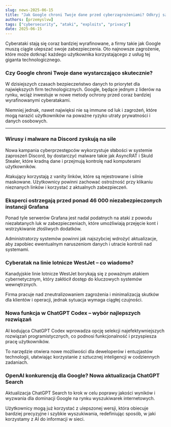 ```yaml
---
slug: news-2025-06-15
title: "Jak Google chroni Twoje dane przed cyberzagrożeniami? Odkryj szokujące tajemnice!"
authors: [przemyslvw]
tags: ["cybersecurity", "ataki", "exploits", "privacy"]
date: 2025-06-15
---
```


Cyberataki stają się coraz bardziej wyrafinowane, a firmy takie jak Google muszą ciągle ulepszać swoje zabezpieczenia. Oto najnowsze zagrożenie, które może dotknąć każdego użytkownika korzystającego z usług tej giganta technologicznego.
<!-- truncate -->
### Czy Google chroni Twoje dane wystarczająco skutecznie?

W dzisiejszych czasach bezpieczeństwo danych to priorytet dla największych firm technologicznych. Google, będące jednym z liderów na rynku, wciąż inwestuje w nowe metody ochrony przed coraz bardziej wyrafinowanymi cyberatakami.

Niemniej jednak, nawet najwięksi nie są immune od luk i zagrożeń, które mogą narazić użytkowników na poważne ryzyko utraty prywatności i danych osobowych.


---

### Wirusy i malware na Discord zyskują na sile

Nowa kampania cyberprzestępców wykorzystuje słabości w systemie zaproszeń Discord, by dostarczyć malware takie jak AsyncRAT i Skuld Stealer, które kradną dane i przejmują kontrolę nad komputerami użytkowników.

Atakujący korzystają z vanity linków, które są rejestrowane i silnie maskowane. Użytkownicy powinni zachować ostrożność przy klikaniu nieznanych linków i korzystać z aktualnych zabezpieczeń.


### Eksperci ostrzegają przed ponad 46 000 niezabezpieczonych instancji Grafana

Ponad tyle serwerów Grafana jest nadal podatnych na ataki z powodu niezałatanych luk w zabezpieczeniach, które umożliwiają przejęcie kont i wstrzykiwanie złośliwych dodatków.

Administratorzy systemów powinni jak najszybciej wdrożyć aktualizacje, aby zapobiec ewentualnym naruszeniom danych i utracie kontroli nad systemami.


### Cyberatak na linie lotnicze WestJet – co wiadomo?

Kanadyjskie linie lotnicze WestJet borykają się z poważnym atakiem cybernetycznym, który zakłócił dostęp do kluczowych systemów wewnętrznych.

Firma pracuje nad zneutralizowaniem zagrożenia i minimalizacją skutków dla klientów i operacji, jednak sytuacja wymaga ciągłej czujności.


### Nowa funkcja w ChatGPT Codex – wybór najlepszych rozwiązań

AI kodująca ChatGPT Codex wprowadza opcję selekcji najefektywniejszych rozwiązań programistycznych, co podnosi funkcjonalność i przyspiesza pracę użytkowników.

To narzędzie otwiera nowe możliwości dla deweloperów i entuzjastów technologii, ułatwiając korzystanie z sztucznej inteligencji w codziennych zadaniach.


### OpenAI konkurencją dla Google? Nowa aktualizacja ChatGPT Search

Aktualizacja ChatGPT Search to krok w celu poprawy jakości wyników i wyzwania dla dominacji Google na rynku wyszukiwarek internetowych.

Użytkownicy mogą już korzystać z ulepszonej wersji, która obiecuje bardziej precyzyjne i szybkie wyszukiwania, redefiniując sposób, w jaki korzystamy z AI do informacji w sieci.



